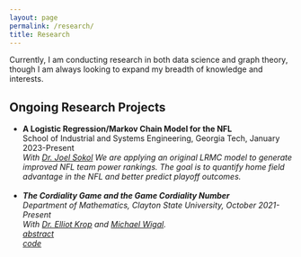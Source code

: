 ```yaml
---
layout: page
permalink: /research/
title: Research
---
```


Currently, I am conducting research in both data science and graph theory, though I am always looking to expand my breadth of knowledge and interests.

<!-- <h2>Publications</h2>
<ul>
	<li>
		<b>"Paper title #1"</b><br>
		<i>List of authors</i><br>
		Conference, Year<br>
		<a href=""><div class="color-button">pdf</div></a><a href=""><div class="color-button">cite</div></a><a href=""><div class="color-button">code</div></a>
	</li><br>
	<li>
		<b>"Paper title #1"</b><br>
		<i>List of authors</i><br>
		Conference, Year<br>
		<a href=""><div class="color-button">pdf</div></a><a href=""><div class="color-button">cite</div></a><a href=""><div class="color-button">code</div></a>
	</li><br>
</ul> -->

<h2>Ongoing Research Projects</h2>
<ul>
	<li>
		<b>A Logistic Regression/Markov Chain Model for the NFL</b><br>
		School of Industrial and Systems Engineering, Georgia Tech, January 2023-Present<br>
		<i>With <a href="https://facultyprofiles.clayton.edu/faculty/ekrop">Dr. Joel Sokol</a>
		We are applying an original LRMC model to generate improved NFL team power rankings. The goal is to quantify home field advantage in the NFL and better predict playoff outcomes.
		<!-- <a href="/research/cordiality_abstract.pdf"><div class="color-button">abstract</div></a><a href="https://github.com/thearyanmittal/cordiality-game"><div class="color-button">code</div></a> -->
	</li><br>
	<li>
		<b>The Cordiality Game and the Game Cordiality Number</b><br>
		Department of Mathematics, Clayton State University, October 2021-Present<br>
		<i>With <a href="https://facultyprofiles.clayton.edu/faculty/ekrop">Dr. Elliot Krop</a> and 
			<a href="https://mwigal3.math.gatech.edu/">Michael Wigal</a>.</i><br>
		<a href="/research/cordiality_abstract.pdf"><div class="color-button">abstract</div></a><a href="https://github.com/thearyanmittal/cordiality-game"><div class="color-button">code</div></a>
	</li><br>
</ul>

<!-- <h2>Research Implementations</h2>
<ul>
	<li>
		<b>Title #1</b>: Brief description of this research implementation.<br>
		<a href=""><div class="color-button">paper</div></a><a href=""><div class="color-button">report</div></a><a href=""><div class="color-button">code</div></a>
	</li><br>
	<li>
		<b>Title #2</b>: Brief description of this research implementation.<br>
		<a href=""><div class="color-button">paper</div></a><a href=""><div class="color-button">report</div></a><a href=""><div class="color-button">code</div></a>
	</li><br>
</ul> -->